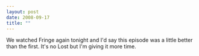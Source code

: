 ```yaml
---
layout: post
date: 2008-09-17
title: ""
---
```

We watched Fringe again tonight and I'd say this episode was a little better than the first. It's no Lost but I'm giving it more time.